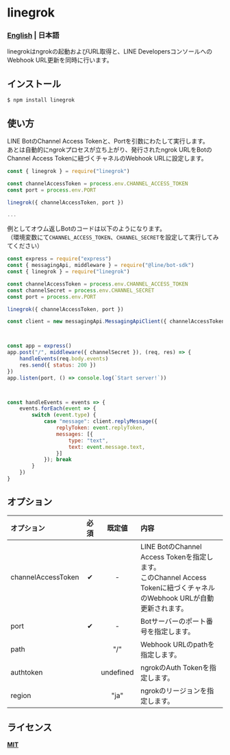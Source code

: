 # linegrok

### [**English**](README.md) | **日本語**

linegrokはngrokの起動およびURL取得と、LINE DevelopersコンソールへのWebhook URL更新を同時に行います。  



## インストール

```sh
$ npm install linegrok
```



## 使い方

LINE BotのChannel Access Tokenと、Portを引数にわたして実行します。  
あとは自動的にngrokプロセスが立ち上がり、発行されたngrok URLをBotのChannel Access Tokenに紐づくチャネルのWebhook URLに設定します。  

```js
const { linegrok } = require("linegrok")

const channelAccessToken = process.env.CHANNEL_ACCESS_TOKEN
const port = process.env.PORT

linegrok({ channelAccessToken, port })

...

```

例としてオウム返しBotのコードは以下のようになります。  
（環境変数にて`CHANNEL_ACCESS_TOKEN`、`CHANNEL_SECRET`を設定して実行してみてください）  

```js
const express = require("express")
const { messagingApi, middleware } = require("@line/bot-sdk")
const { linegrok } = require("linegrok")

const channelAccessToken = process.env.CHANNEL_ACCESS_TOKEN
const channelSecret = process.env.CHANNEL_SECRET
const port = process.env.PORT

linegrok({ channelAccessToken, port })

const client = new messagingApi.MessagingApiClient({ channelAccessToken })



const app = express()
app.post("/", middleware({ channelSecret }), (req, res) => {
    handleEvents(req.body.events)
    res.send({ status: 200 })
})
app.listen(port, () => console.log(`Start server!`))



const handleEvents = events => {
    events.forEach(event => {
        switch (event.type) {
            case "message": client.replyMessage({
                replyToken: event.replyToken,
                messages: [{
                    type: "text",
                    text: event.message.text,
                }]
            }); break
        }
    })
}
```



## オプション

|オプション|必須|既定値|内容|
|:--|:-:|:-:|:--|
|channelAccessToken|✔|-|LINE BotのChannel Access Tokenを指定します。<br>このChannel Access Tokenに紐づくチャネルのWebhook URLが自動更新されます。|
|port|✔|-|Botサーバーのポート番号を指定します。|
|path||"/"|Webhook URLのpathを指定します。|
|authtoken||undefined|ngrokのAuth Tokenを指定します。|
|region||"ja"|ngrokのリージョンを指定します。|



## ライセンス

[**MIT**](LICENSE)
